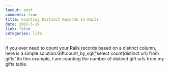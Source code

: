 ```yaml
--- 
layout: post
comments: true
title: Counting Distinct Records In Rails
date: 2007-5-19
link: false
categories: life
---
```

If you ever need to count your Rails records based on a distinct column, here is a simple solution:Gift.count_by_sql(&quot;select count(distinct url) from gifts&quot;)In this example, I am counting the number of distinct gift urls from my gifts table.
